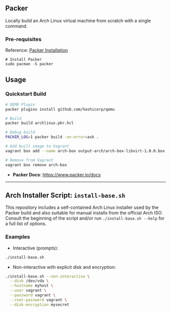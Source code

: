 ## Packer

Locally build an Arch Linux virtual machine from scratch with a single command.

### Pre-requisites

Reference: [Packer Installation](https://learn.hashicorp.com/tutorials/packer/get-started-install-cli)

```
# Install Packer
sudo pacman -S packer
```

## Usage

### Quickstart Build

```bash
# QEMU Plugin
packer plugins install github.com/hashicorp/qemu

# Build
packer build archlinux.pkr.hcl

# Debug build
PACKER_LOG=1 packer build -on-error=ask .

# Add built image to Vagrant
vagrant box add --name arch-box output-arch/arch-box-libvirt-1.0.0.box

# Remove from Vagrant
vagrant box remove arch-box
```

- **Packer Docs**: https://www.packer.io/docs

---

## Arch Installer Script: `install-base.sh`

This repository includes a self-contained Arch Linux installer used by the Packer build and also suitable for manual installs from the official Arch ISO. Consult the beginning of the script and/or run `./install-base.sh --help` for a full list of options.

### Examples

- Interactive (prompts):
```bash
./install-base.sh
```

- Non-interactive with explicit disk and encryption:
```bash
./install-base.sh --non-interactive \
  --disk /dev/vda \
  --hostname myhost \
  --user vagrant \
  --password vagrant \
  --root-password vagrant \
  --disk-encryption mysecret
```
